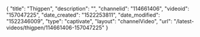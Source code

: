 {
    "title": "Thigpen",
    "description": "",
    "channelid": "114661406",
    "videoid": "157047225",
    "date_created": "1522253811",
    "date_modified": "1522346009",
    "type": "captivate",
    "layout": "channelVideo",
    "url": "\/latest-videos\/thigpen\/114661406-157047225"
}